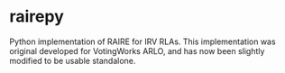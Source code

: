 # rairepy
Python implementation of RAIRE for IRV RLAs. This implementation was original developed for VotingWorks ARLO, and has now been slightly modified to be usable standalone.

